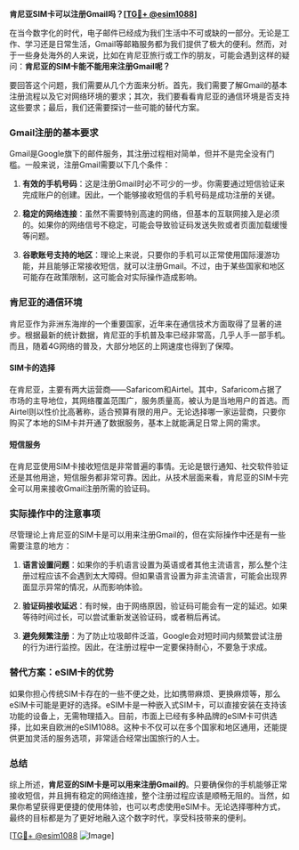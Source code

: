 **肯尼亚SIM卡可以注册Gmail吗？[[TG💪+ @esim1088](https://t.me/s/esim1088)]**

在当今数字化的时代，电子邮件已经成为我们生活中不可或缺的一部分。无论是工作、学习还是日常生活，Gmail等邮箱服务都为我们提供了极大的便利。然而，对于一些身处海外的人来说，比如在肯尼亚旅行或工作的朋友，可能会遇到这样的疑问：**肯尼亚的SIM卡能不能用来注册Gmail呢？**

要回答这个问题，我们需要从几个方面来分析。首先，我们需要了解Gmail的基本注册流程以及它对网络环境的要求；其次，我们要看看肯尼亚的通信环境是否支持这些要求；最后，我们还需要探讨一些可能的替代方案。

### Gmail注册的基本要求

Gmail是Google旗下的邮件服务，其注册过程相对简单，但并不是完全没有门槛。一般来说，注册Gmail需要以下几个条件：

1. **有效的手机号码**：这是注册Gmail时必不可少的一步。你需要通过短信验证来完成账户的创建。因此，一个能够接收短信的手机号码是成功注册的关键。
   
2. **稳定的网络连接**：虽然不需要特别高速的网络，但基本的互联网接入是必须的。如果你的网络信号不稳定，可能会导致验证码发送失败或者页面加载缓慢等问题。

3. **谷歌账号支持的地区**：理论上来说，只要你的手机可以正常使用国际漫游功能，并且能够正常接收短信，就可以注册Gmail。不过，由于某些国家和地区可能存在政策限制，这可能会对实际操作造成影响。

### 肯尼亚的通信环境

肯尼亚作为非洲东海岸的一个重要国家，近年来在通信技术方面取得了显著的进步。根据最新的统计数据，肯尼亚的手机普及率已经非常高，几乎人手一部手机。而且，随着4G网络的普及，大部分地区的上网速度也得到了保障。

#### SIM卡的选择

在肯尼亚，主要有两大运营商——Safaricom和Airtel。其中，Safaricom占据了市场的主导地位，其网络覆盖范围广，服务质量高，被认为是当地用户的首选。而Airtel则以性价比高著称，适合预算有限的用户。无论选择哪一家运营商，只要你购买了本地的SIM卡并开通了数据服务，基本上就能满足日常上网的需求。

#### 短信服务

在肯尼亚使用SIM卡接收短信是非常普遍的事情。无论是银行通知、社交软件验证还是其他用途，短信服务都非常可靠。因此，从技术层面来看，肯尼亚的SIM卡完全可以用来接收Gmail注册所需的验证码。

### 实际操作中的注意事项

尽管理论上肯尼亚的SIM卡是可以用来注册Gmail的，但在实际操作中还是有一些需要注意的地方：

1. **语言设置问题**：如果你的手机语言设置为英语或者其他主流语言，那么整个注册过程应该不会遇到太大障碍。但如果语言设置为非主流语言，可能会出现界面显示异常的情况，从而影响体验。

2. **验证码接收延迟**：有时候，由于网络原因，验证码可能会有一定的延迟。如果等待时间过长，可以尝试重新发送验证码，或者稍后再试。

3. **避免频繁注册**：为了防止垃圾邮件泛滥，Google会对短时间内频繁尝试注册的行为进行监控。因此，在注册过程中一定要保持耐心，不要急于求成。

### 替代方案：eSIM卡的优势

如果你担心传统SIM卡存在的一些不便之处，比如携带麻烦、更换麻烦等，那么eSIM卡可能是更好的选择。eSIM卡是一种嵌入式SIM卡，可以直接安装在支持该功能的设备上，无需物理插入。目前，市面上已经有多种品牌的eSIM卡可供选择，比如来自欧洲的eSIM1088。这种卡不仅可以在多个国家和地区通用，还能提供更加灵活的服务选项，非常适合经常出国旅行的人士。

### 总结

综上所述，**肯尼亚的SIM卡是可以用来注册Gmail的**。只要确保你的手机能够正常接收短信，并且拥有稳定的网络连接，整个注册过程应该是顺畅无阻的。当然，如果你希望获得更便捷的使用体验，也可以考虑使用eSIM卡。无论选择哪种方式，最终的目标都是为了更好地融入这个数字时代，享受科技带来的便利。

[[TG💪+ @esim1088](https://t.me/s/esim1088) ![Image](https://i.postimg.cc/4NQfJmqS/Snipaste-2025-05-13-00-14-12.png)]